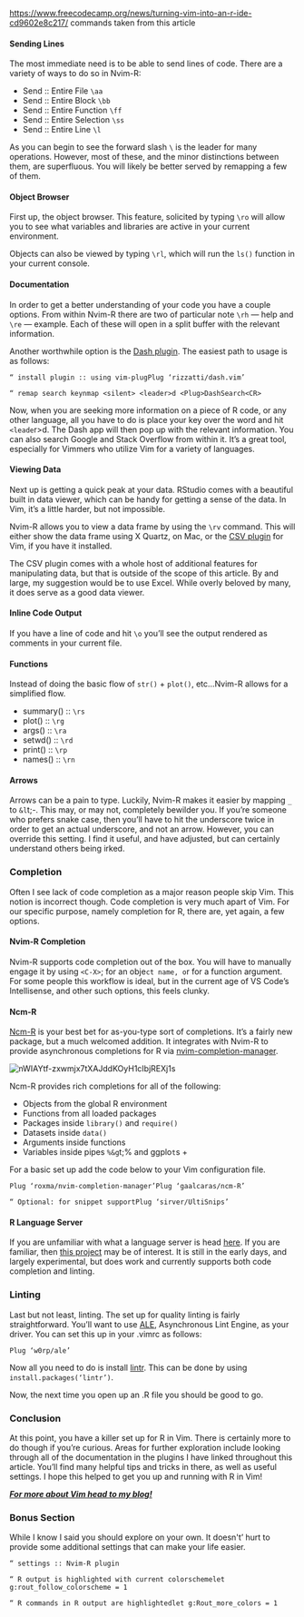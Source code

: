 https://www.freecodecamp.org/news/turning-vim-into-an-r-ide-cd9602e8c217/ 
commands taken from this article

#### Sending Lines

The most immediate need is to be able to send lines of code. There are a variety of ways to do so in Nvim-R:

- Send :: Entire File `\aa`
- Send :: Entire Block `\bb`
- Send :: Entire Function `\ff`
- Send :: Entire Selection `\ss`
- Send :: Entire Line `\l`

As you can begin to see the forward slash `\` is the leader for many operations. However, most of these, and the minor distinctions between them, are superfluous. You will likely be better served by remapping a few of them.

#### Object Browser

First up, the object browser. This feature, solicited by typing `\ro` will allow you to see what variables and libraries are active in your current environment.

Objects can also be viewed by typing `\rl`, which will run the `ls()` function in your current console.

#### Documentation

In order to get a better understanding of your code you have a couple options. From within Nvim-R there are two of particular note `\rh` — help and `\re` — example. Each of these will open in a split buffer with the relevant information.

Another worthwhile option is the [Dash plugin](https://github.com/rizzatti/dash.vim). The easiest path to usage is as follows:

```
“ install plugin :: using vim-plugPlug ‘rizzatti/dash.vim’
```

```
“ remap search keynmap <silent> <leader>d <Plug>DashSearch<CR>
```

Now, when you are seeking more information on a piece of R code, or any other language, all you have to do is place your key over the word and hit `<leade`r>d. The Dash app will then pop up with the relevant information. You can also search Google and Stack Overflow from within it. It’s a great tool, especially for Vimmers who utilize Vim for a variety of languages.

#### Viewing Data

Next up is getting a quick peak at your data. RStudio comes with a beautiful built in data viewer, which can be handy for getting a sense of the data. In Vim, it’s a little harder, but not impossible.

Nvim-R allows you to view a data frame by using the `\rv` command. This will either show the data frame using X Quartz, on Mac, or the [CSV plugin](https://github.com/chrisbra/csv.vim) for Vim, if you have it installed.

The CSV plugin comes with a whole host of additional features for manipulating data, but that is outside of the scope of this article. By and large, my suggestion would be to use Excel. While overly beloved by many, it does serve as a good data viewer.

#### Inline Code Output

If you have a line of code and hit `\o` you’ll see the output rendered as comments in your current file.

#### Functions

Instead of doing the basic flow of `str()` + `plot()`, etc…Nvim-R allows for a simplified flow.

- summary() :: `\rs`
- plot() :: `\rg`
- args() :: `\ra`
- setwd() :: `\rd`
- print() :: `\rp`
- names() :: `\rn`

#### Arrows

Arrows can be a pain to type. Luckily, Nvim-R makes it easier by mapping `_` to `&l`t;-. This may, or may not, completely bewilder you. If you’re someone who prefers snake case, then you’ll have to hit the underscore twice in order to get an actual underscore, and not an arrow. However, you can override this setting. I find it useful, and have adjusted, but can certainly understand others being irked.

### Completion

Often I see lack of code completion as a major reason people skip Vim. This notion is incorrect though. Code completion is very much apart of Vim. For our specific purpose, namely completion for R, there are, yet again, a few options.

#### Nvim-R Completion

Nvim-R supports code completion out of the box. You will have to manually engage it by using `<C-X>`;<C-O> for an obje`ct name, o`r <C-X><C-A> for a function argument. For some people this workflow is ideal, but in the current age of VS Code’s Intellisense, and other such options, this feels clunky.

#### Ncm-R

[Ncm-R](https://github.com/gaalcaras/ncm-R) is your best bet for as-you-type sort of completions. It’s a fairly new package, but a much welcomed addition. It integrates with Nvim-R to provide asynchronous completions for R via [nvim-completion-manager](https://github.com/roxma/nvim-completion-manager).

![nWIAYtf-zxwmjx7tXAJddKOyH1cIbjREXj1s](https://cdn-media-1.freecodecamp.org/images/nWIAYtf-zxwmjx7tXAJddKOyH1cIbjREXj1s)

Ncm-R provides rich completions for all of the following:

- Objects from the global R environment
- Functions from all loaded packages
- Packages inside `library()` and `require()`
- Datasets inside `data()`
- Arguments inside functions
- Variables inside pipes `%&g`t;% and ggplo`t`s +

For a basic set up add the code below to your Vim configuration file.

```
Plug ‘roxma/nvim-completion-manager’Plug ‘gaalcaras/ncm-R’
```

```
“ Optional: for snippet supportPlug ‘sirver/UltiSnips’
```

#### R Language Server

If you are unfamiliar with what a language server is head [here](https://github.com/Microsoft/language-server-protocol). If you are familiar, then [this project](https://github.com/REditorSupport/languageserver) may be of interest. It is still in the early days, and largely experimental, but does work and currently supports both code completion and linting.

### Linting

Last but not least, linting. The set up for quality linting is fairly straightforward. You’ll want to use [ALE](https://github.com/w0rp/ale), Asynchronous Lint Engine, as your driver. You can set this up in your .vimrc as follows:

```
Plug ‘w0rp/ale’
```

Now all you need to do is install [lintr](https://github.com/jimhester/lintr). This can be done by using `install.packages(‘lintr’)`.

Now, the next time you open up an .R file you should be good to go.

### Conclusion

At this point, you have a killer set up for R in Vim. There is certainly more to do though if you’re curious. Areas for further exploration include looking through all of the documentation in the plugins I have linked throughout this article. You’ll find many helpful tips and tricks in there, as well as useful settings. I hope this helped to get you up and running with R in Vim!

[**_For more about Vim head to my blog!_**](https://kadekillary.work/)

### Bonus Section

While I know I said you should explore on your own. It doesn't’ hurt to provide some additional settings that can make your life easier.

```
“ settings :: Nvim-R plugin
```

```
“ R output is highlighted with current colorschemelet g:rout_follow_colorscheme = 1
```

```
“ R commands in R output are highlightedlet g:Rout_more_colors = 1
```